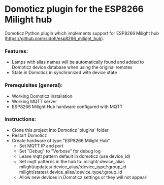 # Domoticz plugin for the ESP8266 Milight hub
Domoticz Python plugin which implements support for ESP8266 Milight hub (https://github.com/sidoh/esp8266_milight_hub).

### Features:
- Lamps with alias names will be automatically found and added to Domoticz device database when using the original remotes
- State in Domoticz in synchronized with device state

### Prerequisites (general):
- Working Domoticz installation
- Working MQTT server
- ESP8266 Milight Hub hardware configured with MQTT

### Instructions:
- Clone this project into Domoticz 'plugins' folder
- Restart Domoticz
- Create hardware of type "ESP8266 Milight Hub"
  - Set MQTT IP and port
  - Set "Debug" to "Verbose" for debug log
  - Leave mqtt pattern default in domoticz (use device_id)
  - Set mqtt patterns in the hub to:
    milight/:device_alias
    milight/updates/:device_alias/:device_type/:group_id
    milight/states/:device_alias/:device_type/:group_id
  - Allow new devices in Domoticz settings or they will not appear!
